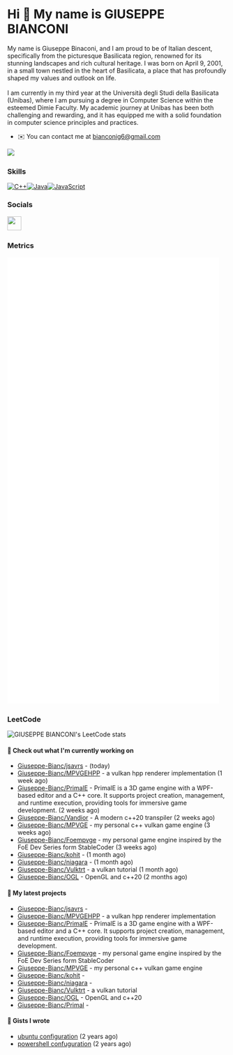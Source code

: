 Hi 👋 My name is GIUSEPPE BIANCONI
==================================

My name is Giuseppe Binaconi, and I am proud to be of Italian descent, specifically from the picturesque Basilicata region, renowned for its stunning landscapes and rich cultural heritage. I was born on April 9, 2001, in a small town nestled in the heart of Basilicata, a place that has profoundly shaped my values and outlook on life.<br><br>I am currently in my third year at the Università degli Studi della Basilicata (Unibas), where I am pursuing a degree in Computer Science within the esteemed Dimie Faculty. My academic journey at Unibas has been both challenging and rewarding, and it has equipped me with a solid foundation in computer science principles and practices.

* ✉️  You can contact me at [bianconig6@gmail.com](mailto:bianconig6@gmail.com)

<a href="https://www.github.com/Giuseppe-Bianc" target="_blank" rel="noreferrer"><img
src="https://img.shields.io/github/followers/Giuseppe-Bianc?logo=github&style=for-the-badge&color=0891b2&labelColor=1c1917" /></a>

### Skills

<p align="left">
<a href="https://docs.microsoft.com/en-us/cpp/?view=msvc-170" target="_blank" rel="noreferrer"><img src="https://raw.githubusercontent.com/danielcranney/readme-generator/main/public/icons/skills/cplusplus-colored.svg" width="36" height="36" alt="C++" /></a><a href="https://www.oracle.com/java/" target="_blank" rel="noreferrer"><img src="https://raw.githubusercontent.com/danielcranney/readme-generator/main/public/icons/skills/java-colored.svg" width="36" height="36" alt="Java" /></a><a href="https://developer.mozilla.org/en-US/docs/Web/JavaScript" target="_blank" rel="noreferrer"><img src="https://raw.githubusercontent.com/danielcranney/readme-generator/main/public/icons/skills/javascript-colored.svg" width="36" height="36" alt="JavaScript" /></a>
</p>

### Socials

<p align="left"> <a href="https://www.github.com/Giuseppe-Bianc" target="_blank" rel="noreferrer"> <picture> <source media="(prefers-color-scheme: dark)" srcset="https://raw.githubusercontent.com/danielcranney/readme-generator/main/public/icons/socials/github-dark.svg" /> <source media="(prefers-color-scheme: light)" srcset="https://raw.githubusercontent.com/danielcranney/readme-generator/main/public/icons/socials/github.svg" /> <img src="https://raw.githubusercontent.com/danielcranney/readme-generator/main/public/icons/socials/github.svg" width="32" height="32" /> </picture> </a></p>

### Metrics
![Metrics](/github-metrics.svg)

### LeetCode

![GIUSEPPE BIANCONI's LeetCode stats](https://leetcode-badge-sage.vercel.app/badge/Giuseppe-Bianc?theme=neutral)


#### 👷 Check out what I'm currently working on

- [Giuseppe-Bianc/jsavrs](https://github.com/Giuseppe-Bianc/jsavrs) -  (today)
- [Giuseppe-Bianc/MPVGEHPP](https://github.com/Giuseppe-Bianc/MPVGEHPP) - a vulkan  hpp  renderer implementation (1 week ago)
- [Giuseppe-Bianc/PrimalE](https://github.com/Giuseppe-Bianc/PrimalE) - PrimalE is a 3D game engine with a WPF-based editor and a C&#43;&#43; core. It supports project creation, management, and runtime execution, providing tools for immersive game development. (2 weeks ago)
- [Giuseppe-Bianc/Vandior](https://github.com/Giuseppe-Bianc/Vandior) - A modern c&#43;&#43;20 transpiler (2 weeks ago)
- [Giuseppe-Bianc/MPVGE](https://github.com/Giuseppe-Bianc/MPVGE) - my personal c&#43;&#43; vulkan game  engine (3 weeks ago)
- [Giuseppe-Bianc/Foempvge](https://github.com/Giuseppe-Bianc/Foempvge) - my  personal game  engine inspired by  the  FoE Dev Series form StableCoder (3 weeks ago)
- [Giuseppe-Bianc/kohit](https://github.com/Giuseppe-Bianc/kohit) -  (1 month ago)
- [Giuseppe-Bianc/niagara](https://github.com/Giuseppe-Bianc/niagara) -  (1 month ago)
- [Giuseppe-Bianc/Vulktrt](https://github.com/Giuseppe-Bianc/Vulktrt) - a vulkan tutorial (1 month ago)
- [Giuseppe-Bianc/OGL](https://github.com/Giuseppe-Bianc/OGL) - OpenGL and  c&#43;&#43;20 (2 months ago)

#### 🌱 My latest projects

- [Giuseppe-Bianc/jsavrs](https://github.com/Giuseppe-Bianc/jsavrs) - 
- [Giuseppe-Bianc/MPVGEHPP](https://github.com/Giuseppe-Bianc/MPVGEHPP) - a vulkan  hpp  renderer implementation
- [Giuseppe-Bianc/PrimalE](https://github.com/Giuseppe-Bianc/PrimalE) - PrimalE is a 3D game engine with a WPF-based editor and a C&#43;&#43; core. It supports project creation, management, and runtime execution, providing tools for immersive game development.
- [Giuseppe-Bianc/Foempvge](https://github.com/Giuseppe-Bianc/Foempvge) - my  personal game  engine inspired by  the  FoE Dev Series form StableCoder
- [Giuseppe-Bianc/MPVGE](https://github.com/Giuseppe-Bianc/MPVGE) - my personal c&#43;&#43; vulkan game  engine
- [Giuseppe-Bianc/kohit](https://github.com/Giuseppe-Bianc/kohit) - 
- [Giuseppe-Bianc/niagara](https://github.com/Giuseppe-Bianc/niagara) - 
- [Giuseppe-Bianc/Vulktrt](https://github.com/Giuseppe-Bianc/Vulktrt) - a vulkan tutorial
- [Giuseppe-Bianc/OGL](https://github.com/Giuseppe-Bianc/OGL) - OpenGL and  c&#43;&#43;20
- [Giuseppe-Bianc/Primal](https://github.com/Giuseppe-Bianc/Primal) - 





#### 📓 Gists I wrote

- [ubuntu configuration](https://gist.github.com/69a7278c6e627ef9135e5c707290db1a) (2 years ago)
- [powershell confuguration](https://gist.github.com/04fd62a389ef6ec20deb5d8a05af6bb9) (2 years ago)


